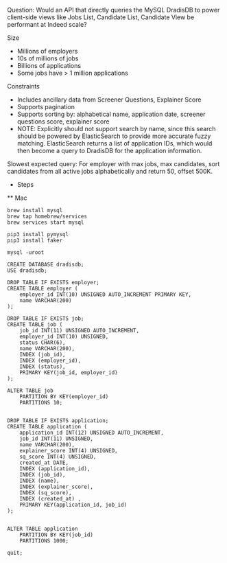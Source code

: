 Question: 
Would an API that directly queries the MySQL DradisDB to power client-side views like Jobs List, Candidate List, Candidate View be performant at Indeed scale?

Size
- Millions of employers
- 10s of millions of jobs
- Billions of applications
- Some jobs have > 1 million applications

Constraints
- Includes ancillary data from Screener Questions, Explainer Score
- Supports pagination
- Supports sorting by: alphabetical name, application date, screener questions score, explainer score
- NOTE: Explicitly should not support search by name, since this search should be powered by ElasticSearch to provide more accurate fuzzy matching.  ElasticSearch returns a list of application IDs, which would then become a query to DradisDB for the application information.

Slowest expected query:
For employer with max jobs, max candidates, sort candidates from all active jobs alphabetically and return 50, offset 500K.

* Steps

** Mac
```
brew install mysql
brew tap homebrew/services
brew services start mysql

pip3 install pymysql
pip3 install faker

mysql -uroot 

CREATE DATABASE dradisdb;
USE dradisdb;

DROP TABLE IF EXISTS employer;
CREATE TABLE employer (
    employer_id INT(10) UNSIGNED AUTO_INCREMENT PRIMARY KEY,
    name VARCHAR(200)    
);

DROP TABLE IF EXISTS job;
CREATE TABLE job (
    job_id INT(11) UNSIGNED AUTO_INCREMENT,
    employer_id INT(10) UNSIGNED,
    status CHAR(6),
    name VARCHAR(200),
    INDEX (job_id),
    INDEX (employer_id),
    INDEX (status),
    PRIMARY KEY(job_id, employer_id)
);

ALTER TABLE job
    PARTITION BY KEY(employer_id)
    PARTITIONS 10;


DROP TABLE IF EXISTS application;
CREATE TABLE application (
    application_id INT(12) UNSIGNED AUTO_INCREMENT,
    job_id INT(11) UNSIGNED,
    name VARCHAR(200),
    explainer_score INT(4) UNSIGNED,
    sq_score INT(4) UNSIGNED,
    created_at DATE,
    INDEX (application_id), 
    INDEX (job_id), 
    INDEX (name), 
    INDEX (explainer_score), 
    INDEX (sq_score), 
    INDEX (created_at) ,
    PRIMARY KEY(application_id, job_id)
);


ALTER TABLE application
    PARTITION BY KEY(job_id)
    PARTITIONS 1000;

quit;
```

